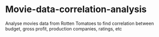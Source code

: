 # Movie-data-correlation-analysis
Analyse movies data from Rotten Tomatoes to find correlation between budget, gross profit, production companies, ratings, etc
